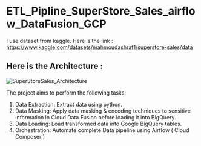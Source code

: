 # ETL_Pipline_SuperStore_Sales_airflow_DataFusion_GCP
I use dataset from kaggle.
Here is the link : https://www.kaggle.com/datasets/mahmoudashraf1/superstore-sales/data

## Here is the Architecture : 
![SuperStoreSales_Architecture](https://github.com/user-attachments/assets/8f219088-da8e-4a02-82e5-ea37e3128e1f)

The project aims to perform the following tasks:

1. Data Extraction: Extract data using python.
2. Data Masking: Apply data masking & encoding techniques to sensitive information in Cloud Data Fusion before loading it into BigQuery.
3. Data Loading: Load transformed data into Google BigQuery tables.
4. Orchestration: Automate complete Data pipeline using Airflow ( Cloud Composer )
